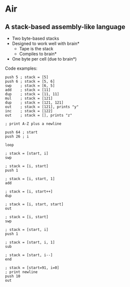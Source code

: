 # Air
## A stack-based assembly-like language

- Two byte-based stacks
- Designed to work well with brain*
    - Tape is the stack
    - Compiles to brain*
- One byte per cell (due to brain*)

Code examples:
```
push 5 ; stack = [5]
push 6 ; stack = [5, 6]
swp    ; stack = [6, 5]
add    ; stack = [11]
dup    ; stack = [11, 11]
mul    ; stack = [121]
dup    ; stack = [121, 121]
out    ; stack = [121], prints "y"
inc    ; stack = [122]
out    ; stack = [], prints "z"
```

```
; print A-Z plus a newline

push 64 ; start
push 26 ; i

loop

; stack = [start, i]
swp

; stack = [i, start]
push 1

; stack = [i, start, 1]
add

; stack = [i, start++]
dup

; stack = [i, start, start]
out

; stack = [i, start]
swp

; stack = [start, i]
push 1

; stack = [start, i, 1]
sub

; stack = [start, i--]
end

; stack = [start=91, i=0]
; print newline
push 10
out
```
